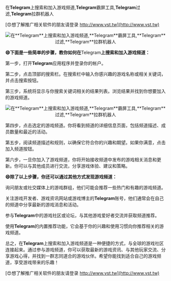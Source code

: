 在**Telegram**上搜索和加入游戏频道,**Telegram**霸屏工具,**Telegram**过滤,**Telegram**拉群机器人

[😍想了解推广相关软件的朋友请登录 http://www.vst.tw](http://www.vst.tw)

 <center><img src="https://vst.tw/MP4/tuiguang/png/3.png" alt="在**Telegram**上搜索和加入游戏频道,**Telegram**霸屏工具,**Telegram**过滤,**Telegram**拉群机器人"></center>

**😄下面是一些简单的步骤，教你如何在**Telegram**上搜索和加入游戏频道：**

第一步，打开**Telegram**应用程序并登录你的帐户。

第二步，点击顶部的搜索栏。在搜索栏中输入你感兴趣的游戏名称或相关关键词，并点击搜索按钮。

第三步，系统将显示与你搜索关键词相关的结果列表。浏览结果并找到你想要加入的游戏频道。

 <center><img src="https://vst.tw/MP4/tuiguang/png/4.png" alt="在**Telegram**上搜索和加入游戏频道,**Telegram**霸屏工具,**Telegram**过滤,**Telegram**拉群机器人"></center>

第四步，点击选定的游戏频道。你将看到频道的详细信息页面，包括频道描述、成员数量和最近的活动。

第五步，阅读频道描述和规则，以确保它符合你的兴趣和期望。如果你满意，点击加入频道按钮。

第六步，一旦你加入了游戏频道，你将开始接收频道中发布的游戏相关消息和更新。你可以与其他成员进行交流，分享游戏体验、建议和策略。

**😄除了以上步骤，你还可以通过其他方式发现游戏频道：**

询问朋友或社交媒体上的游戏群组，他们可能会推荐一些热门和有趣的游戏频道。

关注游戏开发者、游戏资讯网站或游戏博主的**Telegram**账号，他们通常会在自己的频道中分享最新的游戏消息和活动。

参与**Telegram**中的游戏社区或论坛，与其他游戏爱好者交流并获取频道推荐。

使用**Telegram**的内置推荐功能，它会基于你的兴趣和使用习惯向你推荐相关的游戏频道。

总之，在**Telegram**上搜索和加入游戏频道是一种便捷的方式，与全球的游戏社区连接起来。通过参与游戏频道，你可以获取最新的游戏资讯、与其他玩家交流、分享游戏心得，并找到一群志同道合的游戏伙伴。希望你能找到适合自己的游戏频道，享受游戏带来的乐趣！

[😍想了解推广相关软件的朋友请登录 http://www.vst.tw](http://www.vst.tw)



